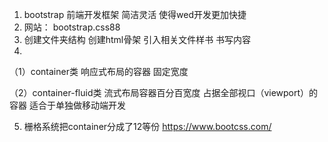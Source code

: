 1. bootstrap 前端开发框架 简洁灵活 使得wed开发更加快捷
2. 网站： bootstrap.css88
3. 创建文件夹结构  创建html骨架  引入相关文件样书  书写内容
4. 
（1）container类 响应式布局的容器 固定宽度

（2）container-fluid类  流式布局容器百分百宽度  占据全部视口（viewport）的容器  适合于单独做移动端开发

5. 栅格系统把container分成了12等份
https://www.bootcss.com/